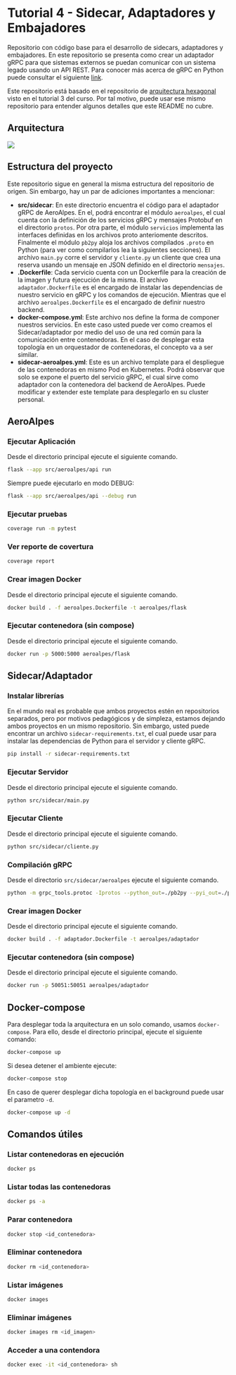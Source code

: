 # Tutorial 4 - Sidecar, Adaptadores y Embajadores

Repositorio con código base para el desarrollo de sidecars, adaptadores y embajadores. En este repositorio se presenta como crear un adaptador gRPC para que sistemas externos se puedan comunicar con un sistema legado usando un API REST. Para conocer más acerca de gRPC en Python puede consultar el siguiente [link](https://grpc.io/docs/languages/python/quickstart/).

Este repositorio está basado en el repositorio de [arquitectura hexagonal](https://github.com/MISW4406/tutorial-3-arquitectura-hexagonal) visto en el tutorial 3 del curso. Por tal motivo, puede usar ese mismo repositorio para entender algunos detalles que este README no cubre.

## Arquitectura

[![](https://img.plantuml.biz/plantuml/svg/ZLHDRzim3BtxLn2vR0E67VOB6dGRUYo6OjU2aHX7ZIog-iWI3Fdle-JOYTCOY2wMzIZfyV693p5XIBcppIVuO-G7D877zqo98gmmeaOW1nZUiqcaKWu86zfZomvjqtXKMsm95Z6e1VnhGCQuXXGOhQSu85FKcmLW1FcEeED444oxIS3h2LB6JwSz6vSYFBsyF0FjVQQOECBE8Foo6BVVndXokfxMVBnOiLkRjjxTJsUklmBBUAnBee4ox4IW0w1I51aGB1QvgEYdKKZTHONUgFEMOoKp_CpG-G3tXBHfkLpQ5IsaE0Vm8PDGAOkIWYAV-2uo7UiyS3dDB-esbT0QSeaMjz6Dd6-bwhTHBzwPnGA9il5L6uUTKRDnEzeOLSdEu9c6JFhf67QSKVUKyEIu7zmP9tIAaevQ5cfWf0RKIVAehwAZ64DKqGnaGMfXB9zV2dn6RusgllawsQRxIu30k7N0KiHSdzcNkueMYVHV3jkQw_0pa-C7k8pbgjX6ZOREGjner5HUHvTbSH8kdG4YUmu9NV7yPMEuGRYNVDeMej6aCFIC-_chtxOtUyIvWqZm63qkp_dJhxxxmmBcJCQfc6C6ZXHsfhZmOl_nnciX5_5jS7aVS2NtERTn-rAZBzO9qFv-VgngLfN56cFCwN59GzWd2evhcuAbvBmiEVSgZmeVcmUPImV_3m00)](https://editor.plantuml.com/uml/ZLHDRzim3BtxLn2vR0E67VOB6dGRUYo6OjU2aHX7ZIog-iWI3Fdle-JOYTCOY2wMzIZfyV693p5XIBcppIVuO-G7D877zqo98gmmeaOW1nZUiqcaKWu86zfZomvjqtXKMsm95Z6e1VnhGCQuXXGOhQSu85FKcmLW1FcEeED444oxIS3h2LB6JwSz6vSYFBsyF0FjVQQOECBE8Foo6BVVndXokfxMVBnOiLkRjjxTJsUklmBBUAnBee4ox4IW0w1I51aGB1QvgEYdKKZTHONUgFEMOoKp_CpG-G3tXBHfkLpQ5IsaE0Vm8PDGAOkIWYAV-2uo7UiyS3dDB-esbT0QSeaMjz6Dd6-bwhTHBzwPnGA9il5L6uUTKRDnEzeOLSdEu9c6JFhf67QSKVUKyEIu7zmP9tIAaevQ5cfWf0RKIVAehwAZ64DKqGnaGMfXB9zV2dn6RusgllawsQRxIu30k7N0KiHSdzcNkueMYVHV3jkQw_0pa-C7k8pbgjX6ZOREGjner5HUHvTbSH8kdG4YUmu9NV7yPMEuGRYNVDeMej6aCFIC-_chtxOtUyIvWqZm63qkp_dJhxxxmmBcJCQfc6C6ZXHsfhZmOl_nnciX5_5jS7aVS2NtERTn-rAZBzO9qFv-VgngLfN56cFCwN59GzWd2evhcuAbvBmiEVSgZmeVcmUPImV_3m00)

## Estructura del proyecto

Este repositorio sigue en general la misma estructura del repositorio de origen. Sin embargo, hay un par de adiciones importantes a mencionar:

- **src/sidecar**: En este directorio encuentra el código para el adaptador gRPC de AeroAlpes. En el, podrá encontrar el módulo `aeroalpes`, el cual cuenta con la definición de los servicios gRPC y mensajes Protobuf en el directorio `protos`. Por otra parte, el módulo `servicios` implementa las interfaces definidas en los archivos proto anteriomente descritos. Finalmente el módulo `pb2py` aloja los archivos compilados `.proto` en Python (para ver como compilarlos lea la siguientes secciones). El archivo `main.py` corre el servidor y `cliente.py` un cliente que crea una reserva usando un mensaje en JSON definido en el directorio `mensajes`.
- **.Dockerfile**: Cada servicio cuenta con un Dockerfile para la creación de la imagen y futura ejecución de la misma. El archivo `adaptador.Dockerfile` es el encargado de instalar las dependencias de nuestro servicio en gRPC y los comandos de ejecución. Mientras que el archivo `aeroalpes.Dockerfile` es el encargado de definir nuestro backend.
- **docker-compose.yml**: Este archivo nos define la forma de componer nuestros servicios. En este caso usted puede ver como creamos el Sidecar/adaptador por medio del uso de una red común para la comunicación entre contenedoras. En el caso de desplegar esta topología en un orquestador de contenedoras, el concepto va a ser similar.
- **sidecar-aeroalpes.yml**: Este es un archivo template para el despliegue de las contenedoras en mismo Pod en Kubernetes. Podrá observar que solo se expone el puerto del servicio gRPC, el cual sirve como adaptador con la contenedora del backend de AeroAlpes. Puede modificar y extender este template para desplegarlo en su cluster personal.

## AeroAlpes
### Ejecutar Aplicación

Desde el directorio principal ejecute el siguiente comando.

```bash
flask --app src/aeroalpes/api run
```

Siempre puede ejecutarlo en modo DEBUG:

```bash
flask --app src/aeroalpes/api --debug run
```

### Ejecutar pruebas

```bash
coverage run -m pytest
```

### Ver reporte de covertura
```bash
coverage report
```

### Crear imagen Docker

Desde el directorio principal ejecute el siguiente comando.

```bash
docker build . -f aeroalpes.Dockerfile -t aeroalpes/flask
```

### Ejecutar contenedora (sin compose)

Desde el directorio principal ejecute el siguiente comando.

```bash
docker run -p 5000:5000 aeroalpes/flask
```

## Sidecar/Adaptador

### Instalar librerías

En el mundo real es probable que ambos proyectos estén en repositorios separados, pero por motivos pedagógicos y de simpleza, 
estamos dejando ambos proyectos en un mismo repositorio. Sin embargo, usted puede encontrar un archivo `sidecar-requirements.txt`, 
el cual puede usar para instalar las dependencias de Python para el servidor y cliente gRPC.

```bash
pip install -r sidecar-requirements.txt
```

### Ejecutar Servidor

Desde el directorio principal ejecute el siguiente comando.

```bash
python src/sidecar/main.py 
```

### Ejecutar Cliente

Desde el directorio principal ejecute el siguiente comando.

```bash
python src/sidecar/cliente.py 
```

### Compilación gRPC

Desde el directorio `src/sidecar/aeroalpes` ejecute el siguiente comando.

```bash
python -m grpc_tools.protoc -Iprotos --python_out=./pb2py --pyi_out=./pb2py --grpc_python_out=./pb2py protos/vuelos.proto
```

### Crear imagen Docker

Desde el directorio principal ejecute el siguiente comando.

```bash
docker build . -f adaptador.Dockerfile -t aeroalpes/adaptador
```

### Ejecutar contenedora (sin compose)

Desde el directorio principal ejecute el siguiente comando.

```bash
docker run -p 50051:50051 aeroalpes/adaptador
```

## Docker-compose

Para desplegar toda la arquitectura en un solo comando, usamos `docker-compose`. Para ello, desde el directorio principal, ejecute el siguiente comando:

```bash
docker-compose up
```

Si desea detener el ambiente ejecute:

```bash
docker-compose stop
```

En caso de querer desplegar dicha topología en el background puede usar el parametro `-d`.

```bash
docker-compose up -d
```

## Comandos útiles

### Listar contenedoras en ejecución
```bash
docker ps
```

### Listar todas las contenedoras
```bash
docker ps -a
```

### Parar contenedora
```bash
docker stop <id_contenedora>
```

### Eliminar contenedora
```bash
docker rm <id_contenedora>
```

### Listar imágenes
```bash
docker images
```

### Eliminar imágenes
```bash
docker images rm <id_imagen>
```

### Acceder a una contendora
```bash
docker exec -it <id_contenedora> sh
```

